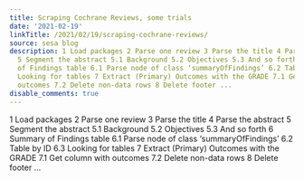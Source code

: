 ```yaml
---
title: Scraping Cochrane Reviews, some trials
date: '2021-02-19'
linkTitle: /2021/02/19/scraping-cochrane-reviews/
source: sesa blog
description: 1 Load packages 2 Parse one review 3 Parse the title 4 Parse the abstract
  5 Segment the abstract 5.1 Background 5.2 Objectives 5.3 And so forth 6 Summary
  of Findings table 6.1 Parse node of class ‘summaryOfFindings’ 6.2 Table by ID 6.3
  Looking for tables 7 Extract (Primary) Outcomes with the GRADE 7.1 Get column with
  outcomes 7.2 Delete non-data rows 8 Delete footer ...
disable_comments: true
---
```

1 Load packages 2 Parse one review 3 Parse the title 4 Parse the abstract 5 Segment the abstract 5.1 Background 5.2 Objectives 5.3 And so forth 6 Summary of Findings table 6.1 Parse node of class ‘summaryOfFindings’ 6.2 Table by ID 6.3 Looking for tables 7 Extract (Primary) Outcomes with the GRADE 7.1 Get column with outcomes 7.2 Delete non-data rows 8 Delete footer ...